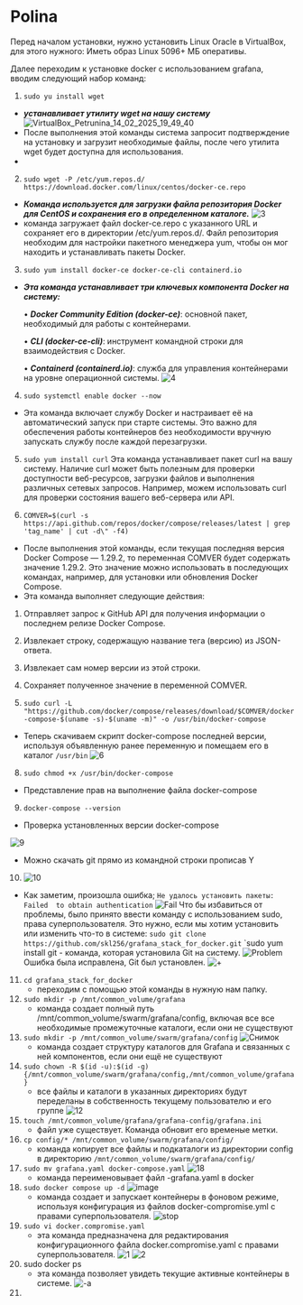 # Polina
Перед началом установки, нужно установить Linux Oracle в VirtualBox, для этого нужного:
Иметь образ Linux 5096+ МБ оперативы.

Далее переходим к установке docker с использованием grafana, вводим следующий набор команд:
1. ```sudo yu install wget```
- ***устанавливает утилиту wget на нашу систему***
![VirtualBox_Petrunina_14_02_2025_19_49_40](https://github.com/user-attachments/assets/c7a826ad-32cc-4d20-9238-37a06894471d)
- После выполнения этой команды система запросит подтверждение на установку и загрузит необходимые файлы, после чего утилита wget будет доступна для использования.
- 
2. ```sudo wget -P /etc/yum.repos.d/ https://download.docker.com/linux/centos/docker-ce.repo```
- ***Команда используется для загрузки файла репозитория Docker для CentOS и сохранения его в определенном каталоге.***
![3](https://github.com/user-attachments/assets/1c78dcec-3186-42b5-9fcf-b7be03fd0f80)
- команда загружает файл docker-ce.repo с указанного URL и сохраняет его в директории /etc/yum.repos.d/. Файл репозитория необходим для настройки пакетного менеджера yum, чтобы он мог находить и устанавливать пакеты Docker.
  
3. ```sudo yum install docker-ce docker-ce-cli containerd.io```
- ***Эта команда устанавливает три ключевых компонента Docker на систему:***

     • ***Docker Community Edition (docker-ce)***: основной пакет, необходимый для работы с контейнерами.

     • ***CLI (docker-ce-cli)***: инструмент командной строки для взаимодействия с Docker.

     • ***Containerd (containerd.io)***: служба для управления контейнерами на уровне операционной системы.
![4](https://github.com/user-attachments/assets/941c0529-6d2e-4440-85cc-aaef436ea277)

4. ```sudo systemctl enable docker --now```
- Эта команда включает службу Docker и настраивает её на автоматический запуск при старте системы. Это важно для обеспечения работы контейнеров без необходимости вручную запускать службу после каждой перезагрузки.

5. ```sudo yum install curl```
Эта команда устанавливает пакет curl на вашу систему. Наличие curl может быть полезным для проверки доступности веб-ресурсов, загрузки файлов и выполнения различных сетевых запросов. Например, можем использовать curl для проверки состояния вашего веб-сервера или API.

6. ```COMVER=$(curl -s https://api.github.com/repos/docker/compose/releases/latest | grep 'tag_name' | cut -d\" -f4)```
- После выполнения этой команды, если текущая последняя версия Docker Compose — 1.29.2, то переменная COMVER будет содержать значение 1.29.2. Это значение можно использовать в последующих командах, например, для установки или обновления Docker Compose.
- Эта команда выполняет следующие действия:

1. Отправляет запрос к GitHub API для получения информации о последнем релизе Docker Compose.

2. Извлекает строку, содержащую название тега (версию) из JSON-ответа.

3. Извлекает сам номер версии из этой строки.

4. Сохраняет полученное значение в переменной COMVER.
  
7. ```sudo curl -L "https://github.com/docker/compose/releases/download/$COMVER/docker-compose-$(uname -s)-$(uname -m)" -o /usr/bin/docker-compose```
- Теперь скачиваем скрипт docker-compose последней версии, используя объявленную ранее переменную и помещаем его в каталог ```/usr/bin```
![6](https://github.com/user-attachments/assets/ff39d03e-9ad7-4bca-b1d6-289e0764e034)

8. ```sudo chmod +x /usr/bin/docker-compose```
- Представление прав на выполнение файла docker-compose
9. ```docker-compose --version```
- Проверка установленных версии docker-compose
  
![9](https://github.com/user-attachments/assets/259acd80-6ea0-4ce1-8f29-8912fe494710)
- Можно скачать git прямо из командной строки прописав Y
10. ![10](https://github.com/user-attachments/assets/884bbe0d-a21b-47ca-b0ba-6a4d4b94ffb3)
  - Как заметим, произошла ошибка; ```Не удалось установить пакеты: Failed  to obtain authentication```
![Fail](https://github.com/user-attachments/assets/5e3b4dfb-61ac-43ed-8042-6a6e5826e264)
Что бы избавиться от проблемы, было принято ввести команду с использованием sudo, права суперпользователя. Это нужно, если мы хотим установить или изменить что-то в системе: ```sudo git clone https://github.com/skl256/grafana_stack_for_docker.git```
`sudo yum install git - команда, которая установила Git на систему.
![Problem](https://github.com/user-attachments/assets/0b0f9b74-2f52-464a-bec3-6f2b7605e1e9)
Ошибка была исправлена, Git был установлен.
![+](https://github.com/user-attachments/assets/72c9be2d-0aa0-4bde-bd87-ccebb87bf70a)
11. ```cd grafana_stack_for_docker```
    - переходим с помощью этой команды в нужную нам папку.
12. ```sudo mkdir -p /mnt/common_volume/grafana```
    - команда создает полный путь /mnt/common_volume/swarm/grafana/config, включая все все необходимые промежуточные каталоги, если они не существуют
13. ```sudo mkdir -p /mnt/common_volume/swarm/grafana/config```
![Снимок](https://github.com/user-attachments/assets/85eb0b76-c4e3-4f97-b262-c9b58b80f967)
    - команда создает структуру каталогов для Grafana и связанных с ней компонентов, если они ещё не существуют
14. ```sudo chown -R $(id -u):$(id -g) {/mnt/common_volume/swarm/grafana/config,/mnt/common_volume/grafana}```
    - все файлы и каталоги в указанных директориях будут переделаны в собственность  текущему пользователю и его группе
![12](https://github.com/user-attachments/assets/440ad579-f46b-46e3-a552-4fd74adc645f)
15. ```touch /mnt/common_volume/grafana/grafana-config/grafana.ini```
    - файл уже существует. Команда обновит его временые метки.
16. ```cp config/* /mnt/common_volume/swarm/grafana/config/```
    - команда копирует все файлы и подкаталоги из директории config в директорию ```/mnt/common_volume/swarm/grafana/config/```
17. ```sudo mv grafana.yaml docker-compose.yaml```
![18](https://github.com/user-attachments/assets/421e9d3b-6780-42c1-9308-9c2f1b04af30)
    - команда переименовывает файл -grafana.yaml в docker
18. ```sudo docker compose up -d```
![image](https://github.com/user-attachments/assets/80745329-dbf0-448f-ae17-f34942366d6c)
    - команда создает и запускает контейнеры в фоновом режиме, используя конфигурация из файлов docker-compromise.yml с правами суперпользователя.
![stop](https://github.com/user-attachments/assets/4be56df0-e4f4-4bc7-a551-d1ad0bb1fdcc)
19. ```sudo vi docker.compromise.yaml```
    - эта команда предназначена для редактирования конфигурационного файла docker.compromise.yaml с правами суперпользователя.
![1](https://github.com/user-attachments/assets/93e53952-f3c1-49ee-91a7-724187735fe0)
![2](https://github.com/user-attachments/assets/3fdcddba-e665-499f-b51a-73bcfeb36cdd)
20. sudo docker ps
    -  эта команда позволяет увидеть текущие активные контейнеры в системе.
![-а](https://github.com/user-attachments/assets/92a10830-259b-44c7-8d0c-fd1ab7617708)
21. 




